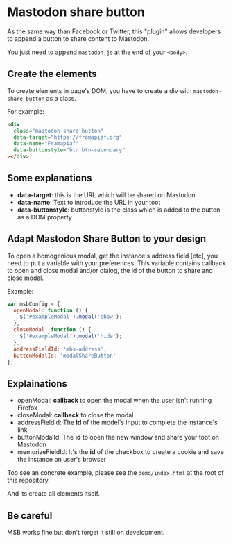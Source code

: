 # Mastodon share button

As the same way than Facebook or Twitter, this "plugin" allows developers to append a button to share content to Mastodon.

You just need to append `mastodon.js` at the end of your `<body>`.

## Create the elements
To create elements in page's DOM, you have to create a div with `mastodon-share-button` as a class.

For example:

```html
<div 
  class="mastodon-share-button"
  data-target="https://framapiaf.org"
  data-name="Framapiaf"
  data-buttonstyle="btn btn-secondary"
></div>
```

## Some explanations

* **data-target**: this is the URL which will be shared on Mastodon
* **data-name**: Text to introduce the URL in your toot
* **data-buttonstyle**: buttonstyle is the class which is added to the button as a DOM property

## Adapt Mastodon Share Button to your design

To open a homogenious modal, get the instance's address field [etc], you need to put a variable with your preferences.
This variable contains callback to open and close modal and/or dialog, the id of the button to share and close modal.

Example:

```javascript
var msbConfig = {
  openModal: function () {
    $('#exampleModal').modal('show');
  },
  closeModal: function () {
    $('#exampleModal').modal('hide');
  },
  addressFieldId: 'mbs-address',
  buttonModalId: 'modalShareButton'
};
```

## Explainations
* openModal: **callback** to open the modal when the user isn't running Firefox
* closeModal: **callback** to close the modal
* addressFieldId: The **id** of the model's input to complete the instance's link
* buttonModalId: The **id** to open the new window and share your toot on Mastodon
* memorizeFieldId: It's the **id** of the checkbox to create a cookie and save the instance on user's browser

Too see an concrete example, please see the `demo/index.html` at the root of this repository.

And its create all elements itself.

## Be careful
MSB works fine but don't forget it still on development.
